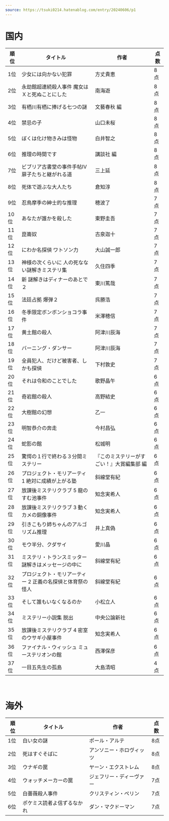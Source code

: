 ```yaml
---
source: https://tsuki0214.hatenablog.com/entry/20240606/p1
---
```


# 国内

| 順位  | タイトル                           | 作者                    | 点数  |
| --- | ------------------------------ | --------------------- | --- |
| 1位  | 少女には向かない犯罪                     | 方丈貴恵                  | 8点  |
| 2位  | 永劫館超連続殺人事件 魔女はＸと死ぬことにした        | 南海遊                   | 8点  |
| 3位  | 有栖川有栖に捧げる七つの謎                  | 文藝春秋 編                | 8点  |
| 4位  | 禁忌の子                           | 山口未桜                  | 8点  |
| 5位  | ぼくは化け物きみは怪物                    | 白井智之                  | 8点  |
| 6位  | 推理の時間です                        | 講談社 編                 | 8点  |
| 7位  | ビブリア古書堂の事件手帖Ⅳ 扉子たちと継がれる道       | 三上延                   | 8点  |
| 8位  | 死体で遊ぶな大人たち                     | 倉知淳                   | 8点  |
| 9位  | 忍鳥摩季の紳士的な推理                    | 穂波了                   | 7点  |
| 10位 | あなたが誰かを殺した                     | 東野圭吾                  | 7点  |
| 11位 | 崑崙奴                            | 古泉迦十                  | 7点  |
| 12位 | にわか名探偵 ワトソン力                   | 大山誠一郎                 | 7点  |
| 13位 | 神様の次くらいに 人の死なない謎解きミステリ集        | 久住四季                  | 7点  |
| 14位 | 新 謎解きはディナーのあとで２                | 東川篤哉                  | 7点  |
| 15位 | 法廷占拠 爆弾２                       | 呉勝浩                   | 7点  |
| 16位 | 冬季限定ボンボンショコラ事件                 | 米澤穂信                  | 7点  |
| 17位 | 黄土館の殺人                         | 阿津川辰海                 | 7点  |
| 18位 | バーニング・ダンサー                     | 阿津川辰海                 | 7点  |
| 19位 | 全員犯人、だけど被害者、しかも探偵              | 下村敦史                  | 7点  |
| 20位 | それは令和のことでした                    | 歌野晶午                  | 6点  |
| 21位 | 奇岩館の殺人                         | 高野結史                  | 6点  |
| 22位 | 大樹館の幻想                         | 乙一                    | 6点  |
| 23位 | 明智恭介の奔走                        | 今村昌弘                  | 6点  |
| 24位 | 蛇影の館                           | 松城明                   | 6点  |
| 25位 | 驚愕の１行で終わる３分間ミステリー              | 『このミステリーがすごい！』大賞編集部 編 | 6点  |
| 26位 | プロジェクト・モリアーティ 1 絶対に成績が上がる塾     | 斜線堂有紀                 | 6点  |
| 27位 | 放課後ミステリクラブ 5 龍のすむ池事件           | 知念実希人                 | 6点  |
| 28位 | 放課後ミステリクラブ 3 動くカメの銅像事件         | 知念実希人                 | 6点  |
| 29位 | 引きこもり姉ちゃんのアルゴリズム推理             | 井上真偽                  | 6点  |
| 30位 | モウ半分、クダサイ                      | 愛川晶                   | 6点  |
| 31位 | ミステリ・トランスミッター 謎解きはメッセージの中に     | 斜線堂有紀                 | 6点  |
| 32位 | プロジェクト・モリアーティー 2 正義の名探偵と体育祭の怪人 | 斜線堂有紀                 | 6点  |
| 33位 | そして誰もいなくなるのか                   | 小松立人                  | 6点  |
| 34位 | ミステリー小説集 脱出                    | 中央公論新社                | 6点  |
| 35位 | 放課後ミステリクラブ 4 密室のウサギ小屋事件        | 知念実希人                 | 6点  |
| 36位 | ファイナル・ウィッシュ ミューステリオンの館         | 西澤保彦                  | 6点  |
| 37位 | 一目五先生の孤島                       | 大島清昭                  | 4点  |
　
# 海外

| 順位  | タイトル                        | 作者                 | 点数 |
|------|-------------------------------|--------------------|-----|
| 1位  | 白い女の謎                     | ポール・アルテ       | 8点  |
| 2位  | 死はすぐそばに                  | アンソニー・ホロヴィッツ | 8点  |
| 3位  | ウナギの罠                     | ヤーン・エクストレム   | 8点  |
| 4位  | ウォッチメーカーの罠           | ジェフリー・ディーヴァー | 7点  |
| 5位  | 白薔薇殺人事件                 | クリスティン・ペリン   | 7点  |
| 6位  | ポケミス読者よ信ずるなかれ       | ダン・マクドーマン     | 7点  |

